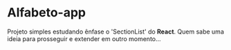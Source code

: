 # Alfabeto-app

<p>Projeto simples estudando ênfase o 'SectionList' do <strong>React</strong>. Quem sabe uma ideia para prosseguir e extender em outro momento...<p>
